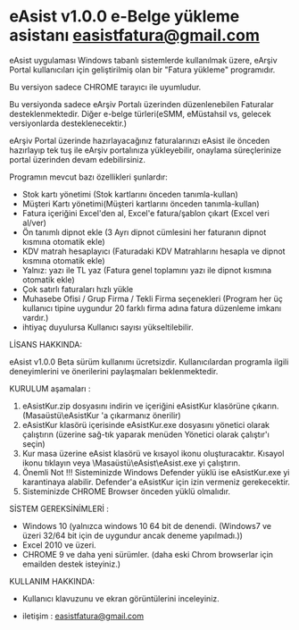 #     eAsist v1.0.0   e-Belge yükleme asistanı  easistfatura@gmail.com      

eAsist uygulaması Windows tabanlı sistemlerde kullanılmak üzere, eArşiv Portal kullanıcıları için geliştirilmiş olan bir "Fatura yükleme" programıdır.

Bu versiyon sadece CHROME tarayıcı ile uyumludur.

Bu versiyonda sadece eArşiv Portalı üzerinden düzenlenebilen Faturalar desteklenmektedir. Diğer e-belge türleri(eSMM, eMüstahsil vs, gelecek versiyonlarda desteklenecektir.)

eArşiv Portal üzerinde hazırlayacağınız faturalarınızı eAsist ile önceden hazırlayıp tek tuş ile eArşiv portalınıza yükleyebilir, onaylama süreçlerinize portal üzerinden devam edebilirsiniz.

Programın mevcut bazı özellikleri şunlardır:

- Stok kartı yönetimi (Stok kartlarını önceden tanımla-kullan)
- Müşteri Kartı yönetimi(Müşteri kartlarını önceden tanımla-kullan)
- Fatura içeriğini Excel'den al, Excel'e fatura/şablon çıkart (Excel veri al/ver)
- Ön tanımlı dipnot ekle (3 Ayrı dipnot cümlesini her faturanın dipnot kısmına otomatik ekle)
- KDV matrah hesaplayıcı (Faturadaki KDV Matrahlarını hesapla ve dipnot kısmına otomatik ekle)
- Yalnız: yazı ile TL yaz (Fatura genel toplamını yazı ile dipnot kısmına otomatik ekle)
- Çok satırlı faturaları hızlı yükle
- Muhasebe Ofisi / Grup Firma / Tekli Firma seçenekleri (Program her üç kullanıcı tipine uygundur 20 farklı firma adına fatura düzenleme imkanı vardır.)
- ihtiyaç duyulursa Kullanıcı sayısı yükseltilebilir.


LİSANS HAKKINDA:

eAsist v1.0.0 Beta sürüm kullanımı ücretsizdir.
Kullanıcılardan programla ilgili deneyimlerini ve önerilerini paylaşmaları beklenmektedir.

KURULUM aşamaları :

1. eAsistKur.zip dosyasını indirin ve içeriğini eAsistKur klasörüne çıkarın.(Masaüstü\eAsistKur 'a çıkarmanız önerilir)
2. eAsistKur klasörü içerisinde eAsistKur.exe dosyasını yönetici olarak çalıştırın (üzerine sağ-tık yaparak menüden Yönetici olarak çalıştır'ı seçin)
3. Kur masa üzerine eAsist klasörü ve kısayol ikonu oluşturacaktır. Kısayol ikonu tıklayın veya \Masaüstü\eAsist\eAsist.exe yi çalıştırın.
4. Önemli Not !!!  Sisteminizde Windows Defender yüklü ise eAsistKur.exe yi karantinaya alabilir. Defender'a eAsistKur için izin vermeniz gerekecektir.
5. Sisteminizde CHROME Browser önceden yüklü olmalıdır.

SİSTEM GEREKSİNİMLERİ :

- Windows 10 (yalnızca windows 10 64 bit de denendi. (Windows7 ve üzeri 32/64 bit için de uygundur ancak deneme yapılmadı.))
- Excel 2010 ve üzeri.
- CHROME 9 ve daha yeni sürümler. (daha eski Chrom browserlar için emailden destek isteyiniz.)

KULLANIM HAKKINDA:

- Kullanıcı klavuzunu ve ekran görüntülerini inceleyiniz.

- iletişim : easistfatura@gmail.com 
